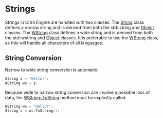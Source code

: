 # Strings #
Strings in Ultra Engine are handled with two classes. The [String](String.md) class defines a narrow string and is derived from both the std::string and [Object](Object.md) classes. The [WString](WString.md) class defines a wide string and is derived from both the std::wstring and [Object](Object.md) classes. It is preferable to use the [WString](WString.md) class, as this will handle all characters of all languages.

## String Conversion ##
Narrow to wide string conversion is automatic:
```c++
String s = "Hello!";
WString ws = s;
```

Because wide to narrow string conversion can involve a possible loss of data, the [WString::ToString](WString_ToString.md) method must be explicitly called:
```c++
WString ws = "Hello!";
String s = ws.ToString();
```
